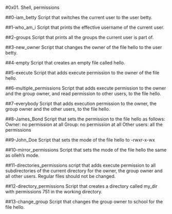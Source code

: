 #0x01. Shell, permissions

##0-iam_betty
Script that switches the current user to the user betty.

##1-who_am_i
Script that prints the effective username of the current user.

##2-groups
Script that prints all the groups the current user is part of.

##3-new_owner
Script that changes the owner of the file hello to the user betty.

##4-empty
Script that creates an empty file called hello.

##5-execute
Script that adds execute permission to the owner of the file hello.

##6-multiple_permissions
Script that adds execute permission to the owner and the group owner, and read permission to other users, to the file hello.

##7-everybody
Script that adds execution permission to the owner, the group owner and the other users, to the file hello.

##8-James_Bond
Script that sets the permission to the file hello as follows:
    Owner: no permission at all
    Group: no permission at all
    Other users: all the permissions

##9-John_Doe
Script that sets the mode of the file hello to -rwxr-x-wx

##10-mirror_permissions
Script that sets the mode of the file hello the same as olleh’s mode.

##11-directories_permissions
script that adds execute permission to all subdirectories of the current directory for the owner, the group owner and all other users. Regular files should not be changed.

##12-directory_permissions
Script that creates a directory called my_dir with permissions 751 in the working directory.

##13-change_group
Script that changes the group owner to school for the file hello.
